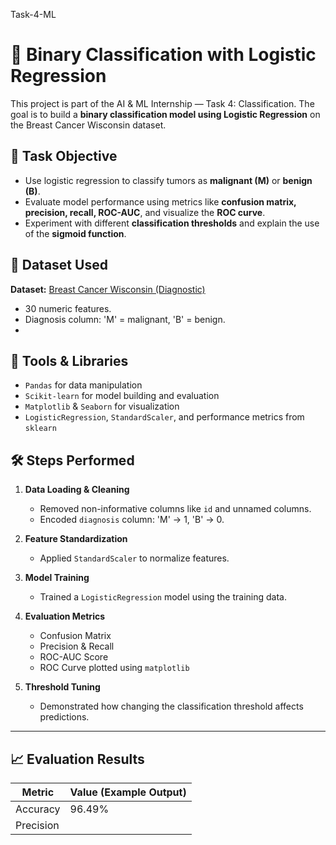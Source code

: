Task-4-ML
# 🧠 Binary Classification with Logistic Regression

This project is part of the AI & ML Internship — Task 4: Classification. The goal is to build a **binary classification model using Logistic Regression** on the Breast Cancer Wisconsin dataset.

## 📌 Task Objective

- Use logistic regression to classify tumors as **malignant (M)** or **benign (B)**.
- Evaluate model performance using metrics like **confusion matrix, precision, recall, ROC-AUC**, and visualize the **ROC curve**.
- Experiment with different **classification thresholds** and explain the use of the **sigmoid function**.



## 📂 Dataset Used

**Dataset:** [Breast Cancer Wisconsin (Diagnostic)](https://www.kaggle.com/datasets/uciml/breast-cancer-wisconsin-data)

- 30 numeric features.
- Diagnosis column: 'M' = malignant, 'B' = benign.
- 

## 🧪 Tools & Libraries

- `Pandas` for data manipulation
- `Scikit-learn` for model building and evaluation
- `Matplotlib` & `Seaborn` for visualization
- `LogisticRegression`, `StandardScaler`, and performance metrics from `sklearn`


## 🛠️ Steps Performed

1. **Data Loading & Cleaning**  
   - Removed non-informative columns like `id` and unnamed columns.
   - Encoded `diagnosis` column: 'M' → 1, 'B' → 0.

2. **Feature Standardization**  
   - Applied `StandardScaler` to normalize features.

3. **Model Training**  
   - Trained a `LogisticRegression` model using the training data.

4. **Evaluation Metrics**  
   - Confusion Matrix  
   - Precision & Recall  
   - ROC-AUC Score  
   - ROC Curve plotted using `matplotlib`

5. **Threshold Tuning**  
   - Demonstrated how changing the classification threshold affects predictions.

---

## 📈 Evaluation Results

| Metric           | Value (Example Output) |
|------------------|------------------------|
| Accuracy         | 96.49%                 |
| Precision        |
